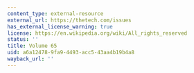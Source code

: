 ```yaml
---
content_type: external-resource
external_url: https://thetech.com/issues
has_external_license_warning: true
license: https://en.wikipedia.org/wiki/All_rights_reserved
status: ''
title: Volume 65
uid: a6a12478-9fa9-4493-acc5-43aa4b19b4a8
wayback_url: ''
---
```

